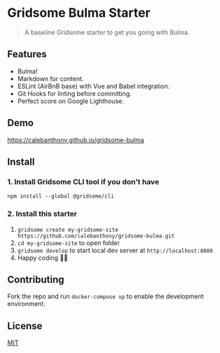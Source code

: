 # Gridsome Bulma Starter

> A baseline Gridsome starter to get you going with Bulma.

## Features
- Bulma!
- Markdown for content.
- ESLint (AirBnB base) with Vue and Babel integration.
- Git Hooks for linting before committing.
- Perfect score on Google Lighthouse.

## Demo
https://calebanthony.github.io/gridsome-bulma

## Install

### 1. Install Gridsome CLI tool if you don't have

`npm install --global @gridsome/cli`

### 2. Install this starter

1. `gridsome create my-gridsome-site https://github.com/calebanthony/gridsome-bulma.git`
2. `cd my-gridsome-site` to open folder
3. `gridsome develop` to start local dev server at `http://localhost:8080`
4. Happy coding 🎉🙌

## Contributing
Fork the repo and run `docker-compose up` to enable the development environment.

## License
[MIT](http://opensource.org/licenses/MIT)
